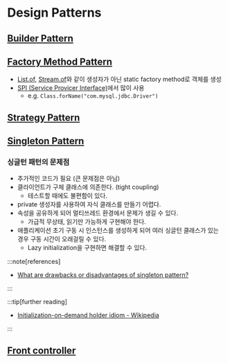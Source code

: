 # Design Patterns

## [Builder Pattern](https://en.wikipedia.org/wiki/Builder_pattern)

## [Factory Method Pattern](https://en.wikipedia.org/wiki/Factory_method_pattern)

- [List.of](https://docs.oracle.com/en/java/javase/11/docs/api/java.base/java/util/List.html#of()), [Stream.of](https://docs.oracle.com/en/java/javase/11/docs/api/java.base/java/util/stream/Stream.html#of(T...))와 같이 생성자가 아닌 static factory method로 객체를 생성
- [SPI (Service Provicer Interface)](https://en.wikipedia.org/wiki/Service_provider_interface)에서 많이 사용
  - e.g. `Class.forName("com.mysql.jdbc.Driver")`

## [Strategy Pattern](https://en.wikipedia.org/wiki/Strategy_pattern)

## [Singleton Pattern](https://en.wikipedia.org/wiki/Singleton_pattern)

### 싱글턴 패턴의 문제점

- 추가적인 코드가 필요 (큰 문제점은 아님)
- 클라이언트가 구체 클래스에 의존한다. (tight coupling)
  - 테스트할 때에도 불편함이 있다.
- private 생성자를 사용하여 자식 클래스를 만들기 어렵다.
- 속성을 공유하게 되어 멀티쓰레드 환경에서 문제가 생길 수 있다.
  - 가급적 무상태, 읽기만 가능하게 구현해야 한다.
- 애플리케이션 초기 구동 시 인스턴스를 생성하게 되어 여러 싱글턴 클래스가 있는 경우 구동 시간이 오래걸릴 수 있다.
  - Lazy initialization을 구현하면 해결할 수 있다.

:::note[references]

- [What are drawbacks or disadvantages of singleton pattern?](https://stackoverflow.com/questions/137975/what-are-drawbacks-or-disadvantages-of-singleton-pattern)

:::

:::tip[further reading]

- [Initialization-on-demand holder idiom - Wikipedia](https://en.wikipedia.org/wiki/Initialization-on-demand_holder_idiom)

:::

## [Front controller](https://en.wikipedia.org/wiki/Front_controller)
